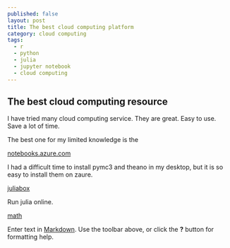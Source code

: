 ```yaml
---
published: false
layout: post
title: The best cloud computing platform
category: cloud computing
tags:
  - r
  - python
  - julia
  - jupyter notebook
  - cloud computing
---
```

## The best cloud computing resource

I have tried many cloud computing service. They are great. Easy to use. Save a lot of time.

The best one for my limited knowledge is the

[notebooks.azure.com](https://notebooks.azure.com/Microsoft/libraries/samples)

I had a difficult time to install pymc3 and theano in my desktop, but it is so easy to install them on zaure.

[juliabox](juliabox.org)

Run julia online.

[math]()



Enter text in [Markdown](http://daringfireball.net/projects/markdown/). Use the toolbar above, or click the **?** button for formatting help.
